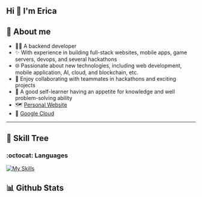 ## Hi 👋 I'm Erica

## :thought_balloon: About me

- :technologist: A backend developer 
- :sparkles: With experience in building full-stack websites, mobile apps, game servers, devops, and several hackathons
- :globe_with_meridians: Passionate about new technologies, including web development, mobile application, AI, cloud, and blockchain, etc.
- :mechanical_arm: Enjoy collaborating with teammates in hackathons and exciting projects
- :bug: A good self-learner having an appetite for knowledge and well problem-solving ability
- 🗺️ [Personal Website](https://nu1lspaxe.github.io/)
- 🌈 [Google Cloud](https://www.cloudskillsboost.google/public_profiles/b9d5f3b4-009d-4217-8266-4de33fa44250)

---

## :seedling: Skill Tree

### :octocat: Languages
[![My Skills](https://skillicons.dev/icons?i=go,nodejs,ts,rust,java,flutter,py)](https://skillicons.dev)

## :bar_chart: Github Stats


<!--
**Nu1LSpaxe/Nu1LSpaxe** is a ✨ _special_ ✨ repository because its `README.md` (this file) appears on your GitHub profile.

Here are some ideas to get you started:

- 🔭 I’m currently working on ...
- 🌱 I’m currently learning ...
- 👯 I’m looking to collaborate on ...
- 🤔 I’m looking for help with ...
- 💬 Ask me about ...
- 📫 How to reach me: ...
- 😄 Pronouns: ...
- ⚡ Fun fact: ...

### :hammer_and_pick: Tookits
[![My Skills](https://skillicons.dev/icons?i=mysql,postgres,redis,mongodb,sqlite,kubernetes,docker,grafana,prometheus,nginx,git,gitlab,github,githubactions,gcp,vercel,ansible,terraform,jenkins,postman,spring,gradle,express,react,redux,jest,bootstrap,vite,npm,pnpm,fastapi,flask,visualstudio,vscode,linux,vim,bash,notion,md,latex)](https://skillicons.dev)

![Top Langs](https://github-readme-stats.vercel.app/api/top-langs/?username=Nu1LSpaxe&theme=tokyonight&hide=Jupyter%20Notebook,css,scss,html&exclude_repo=)

-->
